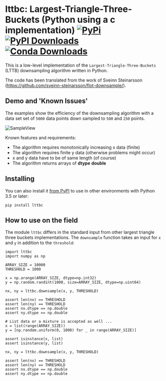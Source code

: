 # lttbc: Largest-Triangle-Three-Buckets (Python using a c implementation) [![PyPi](https://img.shields.io/pypi/v/lttbc?color=blue)](https://pypi.org/project/lttbc/) [![PyPI Downloads](https://img.shields.io/pypi/dm/lttbc.svg?label=PyPI%20downloads)](https://pypi.org/project/lttbc/) [![Conda Downloads](https://img.shields.io/conda/dn/conda-forge/lttbc.svg?label=Conda%20downloads)](https://anaconda.org/conda-forge/lttbc)
This is a low-level implementation of the `Largest-Triangle-Three-Buckets` (LTTB) downsampling algorithm written in Python.

The code has been translated from the work of Sveinn Steinarsson (https://github.com/sveinn-steinarsson/flot-downsample/).

## Demo and 'Known Issues'

The examples show the efficiency of the downsampling algorithm with a data set
set of ``5000`` data points down sampled to ``500`` and ``250`` points.

![SampleView](images/demo.png)  

Known features and requirements:

- The algorithm requires monotonically increasing x data (finite)
- The algorithm requires finite y data (otherwise problems might occur)
- x and y data have to be of same length (of course)
- The algorithm returns arrays of **dtype** **double**

## Installing

You can also install it [from PyPI](https://pypi.org/project/lttbc/)
to use in other environments with Python 3.5 or later:

    pip install lttbc

## How to use on the field

The module ``lttbc`` differs in the standard input from other largest triangle three buckets implementations.
The ``downsample`` function takes an input for ``x`` and ``y`` in addition to the ``threshold``:

    import lttbc
    import numpy as np

    ARRAY_SIZE = 10000
    THRESHOLD = 1000

    x = np.arange(ARRAY_SIZE, dtype=np.int32)
    y = np.random.randint(1000, size=ARRAY_SIZE, dtype=np.uint64)

    nx, ny = lttbc.downsample(x, y, THRESHOLD)

    assert len(nx) == THRESHOLD
    assert len(ny) == THRESHOLD
    assert nx.dtype == np.double
    assert ny.dtype == np.double

    # List data or a mixture is accepted as well ...
    x = list(range(ARRAY_SIZE))
    y = [np.random.uniform(0, 1000) for _ in range(ARRAY_SIZE)]

    assert isinstance(x, list)
    assert isinstance(y, list)

    nx, ny = lttbc.downsample(x, y, THRESHOLD)

    assert len(nx) == THRESHOLD
    assert len(ny) == THRESHOLD
    assert nx.dtype == np.double
    assert ny.dtype == np.double
